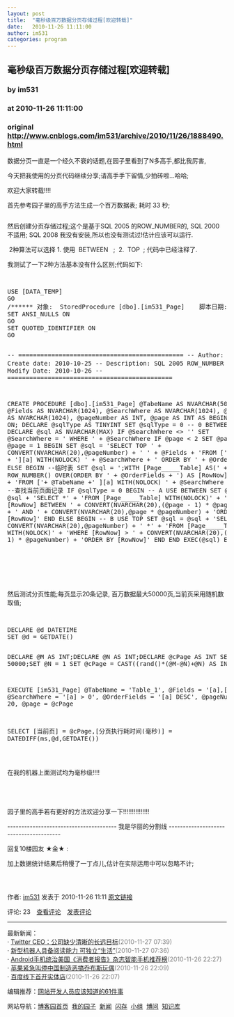 ```yaml
---
layout: post
title:  "毫秒级百万数据分页存储过程[欢迎转载]"
date:   2010-11-26 11:11:00
author: im531
categories: program
---
```


## 毫秒级百万数据分页存储过程[欢迎转载]
### by im531
### at 2010-11-26 11:11:00
### original <http://www.cnblogs.com/im531/archive/2010/11/26/1888490.html>

<p><p>数据分页一直是一个经久不衰的话题,在园子里看到了N多高手,都比我厉害,</p>
<p>今天把我使用的分页代码继续分享;请高手手下留情,少拍砖啦...哈哈;</p>
<p>欢迎大家转载!!!!</p>
<p>首先参考园子里的高手方法生成一个百万数据表; 耗时 33 秒;</p>
<p><img src="http://pic002.cnblogs.com/images/2010/214486/2010112610493862.jpg" alt=""></p>
<p>然后创建分页存储过程;这个是基于SQL 2005 的ROW_NUMBER的, SQL 2000 不适用; SQL 2008 我没有安装,所以也没有测试过!估计应该可以运行.</p>
<p> 2种算法可以选择 1. 使用  BETWEEN   ;  2.  TOP  ; 代码中已经注释了.</p>
<p>我测试了一下2种方法基本没有什么区别;代码如下:</p>
<p> </p>
<div>
<pre>USE [DATA_TEMP]
GO
/****** 对象:  StoredProcedure [dbo].[im531_Page]    脚本日期: 11/26/2010 10:52:35 ******/
SET ANSI_NULLS ON
GO
SET QUOTED_IDENTIFIER ON
GO

-- =============================================
-- Author:		im531 
-- Create date: 2010-10-25
-- Description: SQL 2005 ROW_NUMBER 分页
-- Modify Date: 2010-10-26
-- =============================================

CREATE PROCEDURE [dbo].[im531_Page]
	@TabeName AS NVARCHAR(50),
	@Fields AS NVARCHAR(1024),
	@SearchWhere AS NVARCHAR(1024),
	@OrderFields AS NVARCHAR(1024),
	@pageNumber AS INT,
	@page AS INT
AS
BEGIN
	SET NOCOUNT ON;
	DECLARE @sqlType AS TINYINT
	SET @sqlType = 0  -- 0 BETWEEN   1 TOP
	DECLARE @sql AS NVARCHAR(MAX)
	IF @SearchWhere &lt;&gt; &#39;&#39; SET @SearchWhere = &#39; WHERE &#39; + @SearchWhere
	IF @page &lt; 2 SET @page = 1
	IF @page = 1
		BEGIN
			SET @sql = &#39;SELECT TOP &#39; + CONVERT(NVARCHAR(20),@pageNumber) + &#39; &#39; + @Fields
				+ &#39;FROM [&#39; + @TabeName + &#39;][a] WITH(NOLOCK) &#39; + @SearchWhere + &#39; ORDER BY &#39; + @OrderFields
		END
	ELSE
		BEGIN
			--临时表
			SET @sql = &#39;;WITH [Page_____Table] AS(&#39;
				+ &#39;SELECT ROW_NUMBER() OVER(ORDER BY &#39; + @OrderFields + &#39;) AS [RowNow],&#39; + @Fields
				+ &#39;FROM [&#39;+ @TabeName +&#39; ][a] WITH(NOLOCK) &#39; + @SearchWhere
				+ &#39;)&#39;
			--查找当前页面记录
			IF @sqlType = 0
				BEGIN
				-- A USE BETWEEN
					SET @sql = @sql + &#39;SELECT *&#39;
						+ &#39;FROM [Page_____Table] WITH(NOLOCK)&#39;
						+ &#39;WHERE [RowNow] BETWEEN &#39; + CONVERT(NVARCHAR(20),(@page - 1) * @pageNumber + 1) + &#39; AND &#39; + CONVERT(NVARCHAR(20),@page * @pageNumber)
						+ &#39;ORDER BY [RowNow]&#39;
				END
			ELSE
				BEGIN
				-- B USE TOP
					SET @sql = @sql + &#39;SELECT TOP &#39; + CONVERT(NVARCHAR(20),@pageNumber) + &#39; *&#39;
						+ &#39;FROM [Page_____Table] WITH(NOLOCK)&#39;
						+ &#39;WHERE [RowNow] &gt; &#39; + CONVERT(NVARCHAR(20),(@page - 1) * @pageNumber)
						+ &#39;ORDER BY [RowNow]&#39;
				END
		END
	EXEC(@sql)
END

</pre>
</div>
<p> </p>
<p> </p>
<p>然后测试分页性能;每页显示20条记录, 百万数据最大50000页,当前页采用随机数取值;</p>
<p> </p>
<div>
<pre>DECLARE @d DATETIME
SET @d = GETDATE()

DECLARE @M AS INT;DECLARE @N AS INT;DECLARE @cPage AS INT
SET @M = 50000;SET @N = 1
SET @cPage = CAST((rand()*(@M-@N)+@N) AS INT)

EXECUTE [im531_Page]
	@TabeName = &#39;Table_1&#39;,
	@Fields = &#39;[a],[b]&#39;,
	@SearchWhere = &#39;[a] &gt; 0&#39;,
	@OrderFields = &#39;[a] DESC&#39;,
	@pageNumber = 20,
	@page = @cPage


SELECT [当前页] = @cPage,[分页执行耗时间(毫秒)] = DATEDIFF(ms,@d,GETDATE())
</pre>
</div>
<p> </p>
<p>在我的机器上面测试均为毫秒级!!!!</p>
<p><img src="http://pic002.cnblogs.com/images/2010/214486/2010112611031627.jpg" alt=""></p>
<p><img src="http://pic002.cnblogs.com/images/2010/214486/2010112611051893.jpg" alt=""></p>
<p><img src="http://pic002.cnblogs.com/images/2010/214486/2010112611053880.jpg" alt=""></p>
<p><img src="http://pic002.cnblogs.com/images/2010/214486/2010112611055422.jpg" alt=""></p>
<p>园子里的高手若有更好的方法欢迎分享一下!!!!!!!!!!!!!!!</p>
<p>--------------------------------------- 我是华丽的分割线 ---------------------------------------</p>
<p>回复10楼园友 ★金★ :</p>
<p>加上数据统计结果后稍慢了一丁点儿,估计在实际运用中可以忽略不计;</p>
<p><img src="http://pic002.cnblogs.com/images/2010/214486/2010112615451313.jpg" alt=""></p>
<p><img src="http://pic002.cnblogs.com/images/2010/214486/2010112615453075.jpg" alt=""></p><img src="http://www.cnblogs.com/im531/aggbug/1888490.html?type=0" width="1" height="1" alt=""><p>作者: <a href="http://www.cnblogs.com/im531/">im531</a> 发表于 2010-11-26 11:11 <a href="http://www.cnblogs.com/im531/archive/2010/11/26/1888490.html">原文链接</a></p><p>评论: 23　<a href="http://www.cnblogs.com/im531/archive/2010/11/26/1888490.html#pagedcomment">查看评论</a>　<a href="http://www.cnblogs.com/im531/archive/2010/11/26/1888490.html#commentform">发表评论</a></p><hr><p>最新新闻：<br>· <a href="http://news.cnblogs.com/n/82505/">Twitter CEO：公司缺少清晰的长远目标</a><span style="color:gray">(2010-11-27 07:39)</span><br>· <a href="http://news.cnblogs.com/n/82504/">新型机器人具备阅读能力 可独立“生活”</a><span style="color:gray">(2010-11-27 07:36)</span><br>· <a href="http://news.cnblogs.com/n/82496/">Android手机统治美国《消费者报告》杂志智能手机推荐榜</a><span style="color:gray">(2010-11-26 22:27)</span><br>· <a href="http://news.cnblogs.com/n/82495/">苹果紧急叫停中国制造恶搞乔布斯玩偶</a><span style="color:gray">(2010-11-26 22:09)</span><br>· <a href="http://news.cnblogs.com/n/82494/">百度线下首开实体店</a><span style="color:gray">(2010-11-26 22:07)</span><br></p><p>编辑推荐：<a href="http://news.cnblogs.com/n/82363/">网站开发人员应该知道的61件事</a><br></p><p>网站导航：<a href="http://www.cnblogs.com">博客园首页</a>  <a href="http://home.cnblogs.com/">我的园子</a>  <a href="http://news.cnblogs.com">新闻</a>  <a href="http://home.cnblogs.com/ing/">闪存</a>  <a href="http://home.cnblogs.com/group/">小组</a>  <a href="http://space.cnblogs.com/q/">博问</a>  <a href="http://kb.cnblogs.com">知识库</a></p></p>